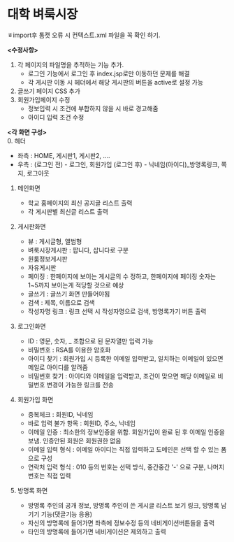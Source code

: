 대학 벼룩시장
===========

ㅎimport후 톰캣 오류 시 컨텍스트.xml 파일을 꼭 확인 하기.<br>

<b><수정사항></b><br>
1. 각 페이지의 파일명을 추적하는 기능 추가.
   - 로그인 기능에서 로그인 후 index.jsp로만 이동하던 문제를 해결
   - 각 게시판 이동 시 헤더에서 해당 게시판의 버튼을 active로 설정 가능
2. 글쓰기 페이지 CSS 추가
3. 회원가입페이지 수정
   - 정보입력 시 조건에 부합하지 않을 시 바로 경고해줌
   - 아이디 입력 조건 수정

<b><각 화면 구성></b><br>
0. 헤더
   - 좌측 : HOME, 게시판1, 게시판2, ....
   - 우측 : (로그인 전) - 로그인, 회원가입
            (로그인 후) - 닉네임(아이디)_방명록링크, 쪽지, 로그아웃

1. 메인화면
   - 학교 홈페이지의 최신 공지글 리스트 출력
   - 각 게시판별 최신글 리스트 출력

2. 게시판화면
   - 뷰 : 게시글형, 앨범형
   - 벼룩시장게시판 : 팝니다, 삽니다로 구분
   - 원룸정보게시판
   - 자유게시판
   - 페이징 : 한페이지에 보이는 게시글의 수 정하고, 한페이지에 페이징 숫자는 1~5까지 보이는게 적당할 것으로 예상
   - 글쓰기 : 글쓰기 화면 만들어야됨
   - 검색 : 제목, 이름으로 검색
   - 작성자명 링크 : 링크 선택 시 작성자명으로 검색, 방명록가기 버튼 출력

3. 로그인화면
   - ID : 영문, 숫자, _ 조합으로 된 문자열만 입력 가능
   - 비밀번호 : RSA를 이용한 암호화
   - 아이디 찾기 : 회원가입 시 등록한 이메일 입력받고, 일치하는 이메일이 있으면 메일로 아이디를 알려줌
   - 비밀번호 찾기 : 아이디와 이메일을 입력받고, 조건이 맞으면 해당 이메일로 비밀번호 변경이 가능한 링크를 전송
   
4. 회원가입 화면
   - 중복체크 : 회원ID, 닉네임
   - 바로 입력 불가 항목 : 회원ID, 주소, 닉네임
   - 이메일 인증 : 최소한의 정보인증을 위함. 회원가입이 완료 된 후 이메일 인증을 보냄. 인증안된 회원은 회원권한 없음
   - 이메일 입력 형식 : 이메일 아이디는 직접 입력하고 도메인은 선택 할 수 있는 폼으로 구성
   - 연락처 입력 형식 : 010 등의 번호는 선택 방식, 중간중간 '-' 으로 구분, 나머지 번호는 직접 입력
   
5. 방명록 화면
   - 방명록 주인의 공개 정보, 방명록 주인이 쓴 게시글 리스트 보기 링크, 방명록 남기기 기능(댓글기능 응용)
   - 자신의 방명록에 들어가면 좌측에 정보수정 등의 네비게이션버튼들을 출력
   - 타인의 방명록에 들어가면 네비게이션은 제외하고 출력
   

